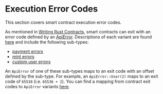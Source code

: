 # Execution Error Codes

This section covers smart contract execution error codes.

As mentioned in [Writing Rust Contracts](./rust-contracts.md#using-error-codes), smart contracts can exit with an error code defined by an [ApiError](https://docs.rs/casper-types/latest/casper_types/enum.ApiError.html). Descriptions of each variant are found [here](https://docs.rs/casper-types/latest/casper_types/enum.ApiError.html#variants) and include the following sub-types:

-   [payment errors](https://docs.rs/casper-types/latest/casper_types/enum.ApiError.html#variant.HandlePayment)
-   [mint errors](https://docs.rs/casper-types/latest/casper_types/enum.ApiError.html#variant.Mint)
-   [custom user errors](https://docs.rs/casper-types/latest/casper_types/enum.ApiError.html#variant.User)

An `ApiError` of one of these sub-types maps to an exit code with an offset defined by the sub-type. For example, an `ApiError::User(2)` maps to an exit code of `65538` (i.e. `65536 + 2`). You can find a mapping from contract exit codes to `ApiError` variants [here](https://docs.rs/casper-types/latest/casper_types/enum.ApiError.html#variants).

